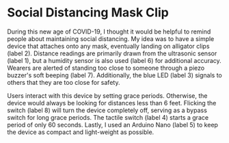 # Social Distancing Mask Clip

During this new age of COVID-19, I thought it would be helpful to
remind people about maintaining social distancing. My idea was
to have a simple device that attaches onto any mask, eventually
landing on alligator clips (label 2).
Distance readings are primarily drawn from the ultrasonic sensor
(label 1), but a humidity sensor is also used (label 6) for additional
accuracy.
Wearers are alerted of standing too close to someone through a
piezo buzzer's soft beeping (label 7). Additionally, the blue LED
(label 3) signals to others that they are too close for safety.

Users interact with this device by setting grace periods.
Otherwise, the device would always be looking for distances less
than 6 feet. Flicking the switch (label 8) will turn the device
completely off, serving as a bypass switch for long grace periods.
The tactile switch (label 4) starts a grace period of only 60
seconds.
Lastly, I used an Arduino Nano (label 5) to keep the device as
compact and light-weight as possible.

